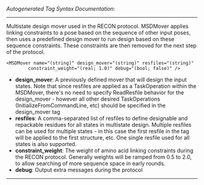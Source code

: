 _Autogenerated Tag Syntax Documentation:_

---
Multistate design mover used in the RECON protocol. MSDMover applies linking constraints to a pose based on the sequence of other input poses, then uses a predefined design mover to run design based on these sequence constraints. These constraints are then removed for the next step of the protocol.

```
<MSDMover name="(string)" design_mover="(string)" resfiles="(string)"
        constraint_weight="(real; 1.0)" debug="(bool; false)" />
```

-   **design_mover**: A previously defined mover that will design the input states. Note that since resfiles are applied as a TaskOperation within the MSDMover, there's no need to specify ReadResfile behavior for the design_mover - however all other desired TaskOperations (InitializeFromCommandLine, etc) should be specified in the design_mover tag
-   **resfiles**: A comma-separated list of resfiles to define designable and repackable residues for all states in multistate design. Multiple resfiles can be used for multiple states - in this case the first resfile in the tag will be applied to the first structure, etc. One single resfile used for all states is also supported.
-   **constraint_weight**: The weight of amino acid linking constraints during the RECON protocol. Generally weights will be ramped from 0.5 to 2.0, to allow searching of more sequence space in early rounds.
-   **debug**: Output extra messages during the protocol

---
